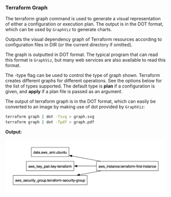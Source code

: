 
### Terraform Graph

The terraform graph command is used to generate a visual representation of either a configuration or execution plan. The output is in the DOT format, which can be used by `GraphViz` to generate charts.

Outputs the visual dependency graph of Terraform resources according to configuration files in DIR (or the current directory if omitted).

The graph is outputted in DOT format. The typical program that can read this format is `GraphViz`, but many web services are also available to read this format.

The -type flag can be used to control the type of graph shown. Terraform creates different graphs for different operations. See the options below for the list of types supported. The default type is **plan** if a configuration is given, and **apply** if a plan file is passed as an argument.  

The output of terraform graph is in the DOT format, which can easily be converted to an image by making use of dot provided by `GraphViz`:

```sh
terraform graph | dot -Tsvg > graph.svg
terraform graph | dot -Tpdf > graph.pdf
```

  
**Output:**

![image.png](../Images/terraform-graph-image.png)




